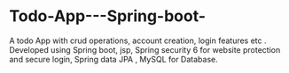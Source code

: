 # Todo-App---Spring-boot-
A todo App with crud operations, account creation, login features etc . Developed using Spring boot, jsp, Spring security 6 for website protection and secure login, Spring data JPA , MySQL for Database.
